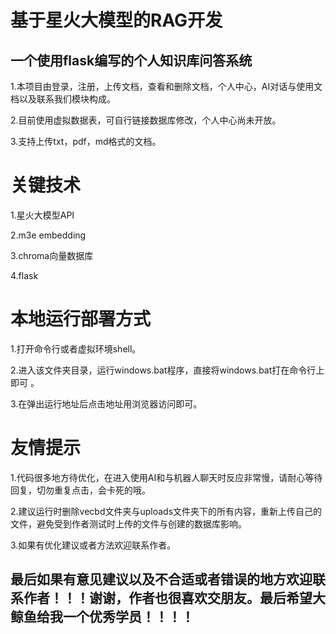 # 基于星火大模型的RAG开发
## 一个使用flask编写的个人知识库问答系统
1.本项目由登录，注册，上传文档，查看和删除文档，个人中心，AI对话与使用文档以及联系我们模块构成。


2.目前使用虚拟数据表，可自行链接数据库修改，个人中心尚未开放。


3.支持上传txt，pdf，md格式的文档。                              
# 关键技术
1.星火大模型API  


2.m3e embedding   


3.chroma向量数据库


4.flask      
# 本地运行部署方式
1.打开命令行或者虚拟环境shell。 


2.进入该文件夹目录，运行windows.bat程序，直接将windows.bat打在命令行上即可 。  

3.在弹出运行地址后点击地址用浏览器访问即可。
# 友情提示
1.代码很多地方待优化，在进入使用AI和与机器人聊天时反应非常慢，请耐心等待回复，切勿重复点击，会卡死的哦。

2.建议运行时删除vecbd文件夹与uploads文件夹下的所有内容，重新上传自己的文件，避免受到作者测试时上传的文件与创建的数据库影响。

3.如果有优化建议或者方法欢迎联系作者。
## 最后如果有意见建议以及不合适或者错误的地方欢迎联系作者！！！谢谢，作者也很喜欢交朋友。最后希望大鲸鱼给我一个优秀学员！！！！
